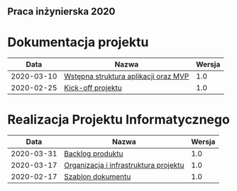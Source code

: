 ## Praca inżynierska 2020

# Dokumentacja projektu

| Data | Nazwa| Wersja |
| --- | --- | --- |
| 2020-03-10 | [Wstępna struktura aplikacji oraz MVP](struktura) | 1.0 |
| 2020-02-25 | [Kick-off projektu](kick-off) | 1.0 |

# Realizacja Projektu Informatycznego

| Data | Nazwa| Wersja |
| --- | --- | --- |
| 2020-03-31 | [Backlog produktu](backlog-produktu) | 1.0 |
| 2020-03-17 | [Organizacja i infrastruktura projektu](infrastruktura-projektu) | 1.0 |
| 2020-02-17 | [Szablon dokumentu](szablon-dokumentu) | 1.0 |